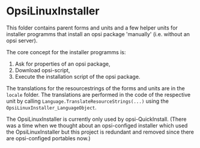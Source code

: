 # OpsiLinuxInstaller

This folder contains parent forms and units and a few helper units for installer programms that install an opsi package 'manually' (i.e. without an opsi server).

The core concept for the installer programms is:
1. Ask for properties of an opsi package,
2. Download opsi-script,
3. Execute the installation script of the opsi package.

The translations for the resourcestrings of the forms and units are in the `locale` folder. The translations are performed in the code of the respective unit by calling `Language.TranslateResourceStrings(...)` using the `OpsiLinuxInstaller_LanguageObject`.

The OpsiLinuxInstaller is currently only used by opsi-QuickInstall. (There was a time when we thought about an opsi-configed installer which used the OpsiLinuxInstaller but this project is redundant and removed since there are opsi-configed portables now.)